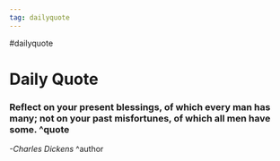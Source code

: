 ```yaml
---
tag: dailyquote
---
```


#dailyquote

# Daily Quote

### Reflect on your present blessings, of which every man has many; not on your past misfortunes, of which all men have some. ^quote
*-Charles Dickens* ^author

